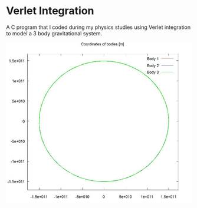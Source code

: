 # Verlet Integration
A C program that I coded during my physics studies using Verlet integration to model a 3 body gravitational system.

![Sun Earth Moon Plot](https://github.com/AndyF5/VerletIntegration/blob/master/SunEarthMoonPlot.jpeg)
